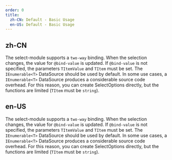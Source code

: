 ```yaml
---
order: 0
title:
  zh-CN: Default - Basic Usage
  en-US: Default - Basic Usage
---
```


## zh-CN

The select-module supports a `two-way` binding. When the selection changes, the value for `@bind-value` is updated. If `@bind-value` is not specified, the parameters `TItemValue` and `TItem` must be set. The `IEnumerable<T>` DataSource should be used by default. In some use cases, a `IEnumerable<T>` DataSource produces a considerable source code overhead. For this reason, you can create SelectOptions directly, but the functions are limited (`TItem` must be `string`).

## en-US

The select-module supports a `two-way` binding. When the selection changes, the value for `@bind-value` is updated. If `@bind-value` is not specified, the parameters `TItemValue` and `TItem` must be set. The `IEnumerable<T>` DataSource should be used by default. In some use cases, a `IEnumerable<T>` DataSource produces a considerable source code overhead. For this reason, you can create SelectOptions directly, but the functions are limited (`TItem` must be `string`).